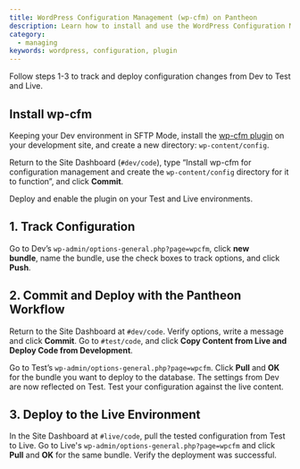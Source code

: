 ```yaml
---
title: WordPress Configuration Management (wp-cfm) on Pantheon
description: Learn how to install and use the WordPress Configuration Management plugin on your Pantheon WordPress site.
category:
  - managing
keywords: wordpress, configuration, plugin
---
```

Follow steps 1-3 to track and deploy configuration changes from Dev to Test and Live. 

## Install wp-cfm

Keeping your Dev environment in SFTP Mode, install the [wp-cfm plugin](https://wordpress.org/plugins/wp-cfm/) on your development site, and create a new directory: `wp-content/config`. 

Return to the Site Dashboard (`#dev/code`), type “Install wp-cfm for configuration management and create the `wp-content/config` directory for it to function”, and click **Commit**.   

Deploy and enable the plugin on your Test and Live environments.

## 1. Track Configuration

Go to Dev’s `wp-admin/options-general.php?page=wpcfm`, click **new bundle**, name the bundle, use the check boxes to track options, and click **Push**. 

## 2. Commit and Deploy with the Pantheon Workflow

Return to the Site Dashboard at `#dev/code`. Verify options, write a message and click **Commit**. Go to `#test/code`, and click **Copy Content from Live and Deploy Code from Development**.

Go to Test’s `wp-admin/options-general.php?page=wpcfm`. Click **Pull** and **OK** for the bundle you want to deploy to the database. The settings from Dev are now reflected on Test. Test your configuration against the live content.

## 3. Deploy to the **Live Environment**

In the Site Dashboard at `#live/code`, pull the tested configuration from Test to Live. Go to Live's `wp-admin/options-general.php?page=wpcfm` and click **Pull** and **OK** for the same bundle. Verify the deployment was successful.
